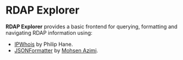 # RDAP Explorer

**RDAP Explorer** provides a basic frontend for querying, formatting and
navigating RDAP information using:

- [IPWhois](https://github.com/secynic/ipwhois) by Philip Hane.
- [JSONFormatter](http://azimi.me/json-formatter-js/) by [Mohsen Azimi](http://azimi.me/).
